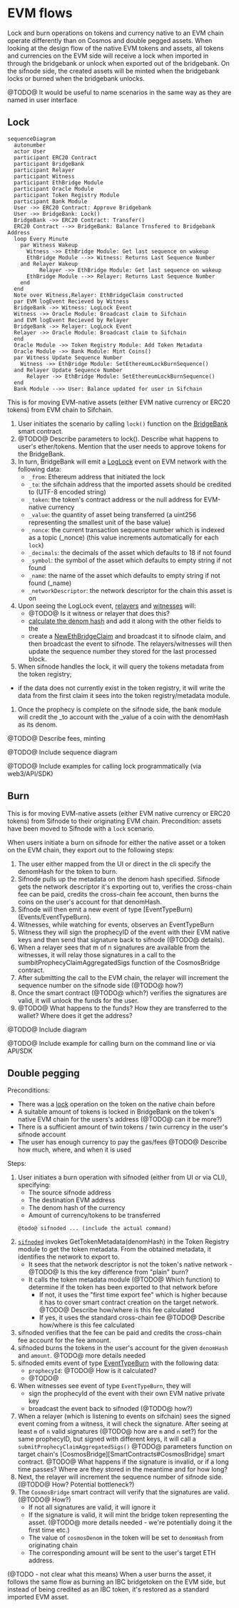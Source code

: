 # EVM flows

Lock and burn operations on tokens and currency native to an EVM chain operate differently than on Cosmos and double
pegged assets. When looking at the design flow of the native EVM tokens and assets, all tokens and currencies on the EVM
side will receive a lock when imported in through the bridgebank or unlock when exported out of the bridgebank. On the
sifnode side, the created assets will be minted when the bridgebank locks or burned when the bridgebank unlocks.

@TODO@ It would be useful to name scenarios in the same way as they are named in user interface

## Lock
```mermaid
sequenceDiagram
  autonumber
  actor User
  participant ERC20 Contract
  participant BridgeBank
  participant Relayer
  participant Witness
  participant EthBridge Module
  participant Oracle Module
  participant Token Registry Module
  participant Bank Module
  User ->> ERC20 Contract: Approve Bridgebank
  User ->> BridgeBank: Lock()
  BridgeBank ->> ERC20 Contract: Transfer()
  ERC20 Contract -->> BridgeBank: Balance Trnsfered to Bridgebank Address
  loop Every Minute
    par Witness Wakeup
      Witness ->> EthBridge Module: Get last sequence on wakeup
      EthBridge Module -->> Witness: Returns Last Sequence Number
    and Relayer Wakeup
          Relayer ->> EthBridge Module: Get last sequence on wakeup
      EthBridge Module -->> Relayer: Returns Last Sequence Number
    end
  end
  Note over Witness,Relayer: EthBridgeClaim constructed
  par EVM logEvent Recieved by Witness
  BridgeBank ->> Witness: LogLock Event
  Witness ->> Oracle Module: Broadcast claim to Sifchain
  and EVM logEvent Recieved by Relayer
  BridgeBank ->> Relayer: LogLock Event
  Relayer ->> Oracle Module: Broadcast claim to Sifchain
  end
  Oracle Module ->> Token Registry Module: Add Token Metadata
  Oracle Module ->> Bank Module: Mint Coins()
  par Witness Update Sequence Number
    Witness ->> EthBridge Module: SetEthereumLockBurnSequence()
  and Relayer Update Sequence Number
      Relayer ->> EthBridge Module: SetEthereumLockBurnSequence()
  end
  Bank Module -->> User: Balance updated for user in Sifchain
```
This is for moving EVM-native assets (either EVM native currency or ERC20 tokens) from EVM chain to Sifchain.

1. User initiates the scenario by calling `lock()` function on the [BridgeBank](SmartContracts#BridgeBank) smart contract.
2. @TODO@ Describe parameters to lock(). Describe what happens to user's ether/tokens. Mention that the user needs to approve tokens for the BridgeBank.
3. In turn, BridgeBank will emit a [LogLock](Events#LogLock) event on EVM network with the following data:
   - `_from`: Ethereum address that initiated the lock 
   - `_to`: the sifchain address that the imported assets should be credited to (UTF-8 encoded string)
   - `_token`: the token's contract address or the null address for EVM-native currency
   - `_value`: the quantity of asset being transferred (a uint256 representing the smallest unit of the base value)
   - `_nonce`: the current transaction sequence number which is indexed as a topic (_nonce) (this value increments automatically for each `lock`)
   - `_decimals`: the decimals of the asset which defaults to 18 if not found
   - `_symbol`: the symbol of the asset which defaults to empty string if not found
   - `_name`: the name of the asset which defaults to empty string if not found (_name)
   - `_networkDescriptor`: the network descriptor for the chain this asset is on
4. Upon seeing the LogLock event, [relayers](Components#relayer) and [witnesses](Components#witness) will:
   - @TODO@ Is it witness or relayer that does this?
   - [calculate the denom hash](Concepts) and add it along with the other fields to the
   - create a [NewEthBridgeClaim](Events/NewEthBridgeClaim) and broadcast it to sifnode claim, and then broadcast the event to sifnode. The relayers/witnesses will then update the sequence number they stored
for the last processed block.
1. When sifnode handles the lock, it will query the tokens metadata from the token registry;
  - if the data does not currently exist in the token registry, it will write the data from the first claim it sees into the
    token registry/metadata module.
1. Once the prophecy is complete on the sifnode side, the bank module will credit the _to account with the _value of a
   coin with the denomHash as its denom.
   
@TODO@ Describe fees, minting

@TODO@ Include sequence diagram

@TODO@ Include examples for calling lock programmatically (via web3/API/SDK)


## Burn

This is for moving EVM-native assets (either EVM native currency or ERC20 tokens) from Sifnode to their originating EVM chain.
Precondition: assets have been moved to Sifnode with a `lock` scenario.

When users initiate a burn on sifnode for either the native asset or a token on the EVM chain, they export out to the
following steps:

1. The user either mapped from the UI or direct in the cli specify the denomHash for the token to burn.
1. Sifnode pulls up the metadata on the denom hash specified. Sifnode gets the network descriptor it's exporting out to,
verifies the cross-chain fee can be paid, credits the cross-chain fee account, then burns the coins on the user's
account for that denomHash.
1. Sifnode will then emit a new event of type [EventTypeBurn)(Events/EventTypeBurn).
1. Witnesses, while watching for events, observes an EventTypeBurn
1. Witness they will sign the prophecyID of the event with their EVM native keys and then send that signature back to
   sifnode (@TODO@ details).
1. When a relayer sees that m of n signatures are available from the witnesses, it will relay those signatures in a
   call to the sumbitProphecyClaimAggregatedSigs function of the CosmosBridge contract.
1. After submitting the call to the EVM chain, the relayer will increment the sequence number on the sifnode side (@TODO@ how?)
1. Once the smart contract (@TODO@ which?) verifies the signatures are valid, it will unlock the funds for the user.
1. @TODO@ What happens to the funds? How they are transferred to the wallet? Where does it get the address?

@TODO@ Include diagram

@TODO@ Include example for calling burn on the command line or via API/SDK


## Double pegging

Preconditions:
- There was a [lock](#Lock) operation on the token on the native chain before
- A suitable amount of tokens is locked in BridgeBank on the token's native EVM chain for the users's address (@TODO@ can it be more?)
- There is a sufficient amount of twin tokens / twin currency in the user's sifnode account
- The user has enough currency to pay the gas/fees @TODO@ Describe how much, where, and when it is used

Steps:
1. User initiates a burn operation with sifnoded (either from UI or via CLI), specifying:
   - The source sifnode address
   - The destination EVM address
   - The denom hash of the currency  
   - Amount of currency/tokens to be transferred
   ```
   @todo@ sifnoded ... (include the actual command)
   ```
1. [`sifnoded`](Components#Sifnoded) invokes GetTokenMetadata(denomHash) in the Token Registry module to get the token
   metadata. From the obtained metadata, it identifies the network to export to.
    - It sees that the network descriptor is not the token's native network - @TODO@ Is this the key difference from "plain" burn?
    - It calls the token metadata module (@TODO@ Which function) to determine if the token has been exported to that network before
      - If not, it uses the "first time export fee" which is higher because it has to cover smart contract creation on the target network.
        @TODO@ Describe how/where is this fee calculated
      - If yes, it uses the standard cross-chain fee @TODO@ Describe how/where is this fee calculated 
1. sifnoded verifies that the fee can be paid and credits the cross-chain fee account for the fee amount.
1. sifnoded burns the tokens in the user's account for the given `denomHash` and `amount`. @TODO@ more details needed
1. sifnoded emits event of type [EventTypeBurn](Events#EventTypeBurn) with the following data:
    - `prophecyId`: @TODO@ How is it calculated?
    - @TODO@   
1. When witnesses see event of type `EventTypeBurn`, they will
    - sign the prophecyId of the event with their own EVM native private key
    - broadcast the event back to sifnoded (@TODO@ how?)
1. When a relayer (which is listening to events on sifchain) sees the signed event coming from a witness, it will check
   the signature. After seeing at least `m` of `n` valid signatures (@TODO@ how are `m` and `n` set?) for the same
   prophecyID, but signed with different keys, it will call a `submitProphecyClaimAggregatedSigs()` @TODO@ parameters
   function on target chain's [CosmosBridge][SmartContracts#CosmosBridge] smart contract. @TODO@ What happens if the signature is invalid, or if a long time passes? Where are they stored in the meantime and for how long? 
1. Next, the relayer will increment the sequence number of sifnode side. (@TODO@ How? Potential bottleneck?)
1. The `CosmosBridge` smart contract will verify that the signatures are valid. (@TODO@ How?)
    - If not all signatures are valid, it will ignore it 
    - If the signature is valid, it will mint the bridge token representing the asset. (@TODO@ more details needed - we're potentially doing it the first time etc.)
    - The value of `cosmosDenom` in the token will be set to `denomHash` from originating chain 
    - The corresponding amount will be sent to the user's target ETH address.

(@TODO - not clear what this means) When a user burns the asset, it follows the same flow as burning an IBC bridgetoken on the EVM side, but
instead of being credited as an IBC token, it's restored as a standard imported EVM asset.
